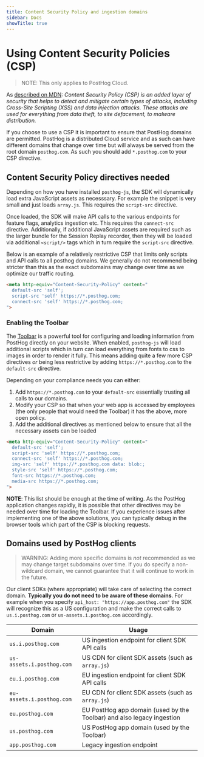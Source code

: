 ```yaml
---
title: Content Security Policy and ingestion domains
sidebar: Docs
showTitle: true
---
```


# Using Content Security Policies (CSP)

> NOTE: This only applies to PostHog Cloud.

As [described on MDN](https://developer.mozilla.org/en-US/docs/Web/HTTP/CSP): _Content Security Policy (CSP) is an added layer of security that helps to detect and mitigate certain types of attacks, including Cross-Site Scripting (XSS) and data injection attacks. These attacks are used for everything from data theft, to site defacement, to malware distribution._

If you choose to use a CSP it is important to ensure that PostHog domains are permitted. PostHog is a distributed Cloud service and as such can have different domains that change over time but will always be served from the root domain `posthog.com`. As such you should add `*.posthog.com` to your CSP directive.

## Content Security Policy directives needed

Depending on how you have installed `posthog-js`, the SDK will dynamically load extra JavaScript assets as necesssary. For example the snippet is very small and just loads `array.js`. This requires the `script-src` directive.

Once loaded, the SDK will make API calls to the various endpoints for feature flags, analytics ingestion etc. This requires the `connect-src` directive. Additionally, if additional JavaScript assets are required such as the larger bundle for the Session Replay recorder, then they will be loaded via additional `<script/>` tags which in turn require the `script-src` directive.

Below is an example of a relatively restrictive CSP that limits only scripts and API calls to all posthog domains. We generally do not recommend being stricter than this as the exact subdomains may change over time as we optimize our traffic routing.

```html
<meta http-equiv="Content-Security-Policy" content="
  default-src 'self'; 
  script-src 'self' https://*.posthog.com; 
  connect-src 'self' https://*.posthog.com;
">
```

### Enabling the Toolbar

The [Toolbar](/docs/toolbar) is a powerful tool for configuring and loading information from PostHog directly on your website. When enabled, `posthog-js` will load additional scripts which in turn can load everything from fonts to css to images in order to render it fully. This means adding quite a few more CSP directives _or_ being less restrictive by adding `https://*.posthog.com` to the `default-src` directive.

Depending on your compliance needs you can either:
1. Add `https://*.posthog.com` to your `default-src` essentially trusting all calls to our domains.
2. Modify your CSP so that when your web app is accessed by employees (the only people that would need the Toolbar) it has the above, more open policy.
3. Add the additional directives as mentioned below to ensure that all the necessary assets can be loaded

```html
<meta http-equiv="Content-Security-Policy" content="
  default-src 'self'; 
  script-src 'self' https://*.posthog.com; 
  connect-src 'self' https://*.posthog.com;
  img-src 'self' https://*.posthog.com data: blob:; 
  style-src 'self' https://*.posthog.com; 
  font-src https://*.posthog.com; 
  media-src https://*.posthog.com;
">
```

**NOTE**: This list should be enough at the time of writing. As the PostHog application changes rapidly, it is possible that other directives may be needed over time for loading the Toolbar. If you experience issues after implementing one of the above solutions, you can typically debug in the browser tools which part of the CSP is blocking requests.

## Domains used by PostHog clients

> WARNING: Adding more specific domains is _not_ recommended as we may change target subdomains over time. If you do specify a non-wildcard domain, we cannot guarantee that it will continue to work in the future.

Our client SDKs (where appropriate) will take care of selecting the correct domain. **Typically you do not need to be aware of these domains**. For example when you specify `api_host: "https://app.posthog.com"` the SDK will recognize this as a US configuration and make the correct calls to `us.i.posthog.com` or `us-assets.i.posthog.com` accordingly.

|Domain|Usage|
|----|----|
| `us.i.posthog.com` | US ingestion endpoint for client SDK API calls |
| `us-assets.i.posthog.com` | US CDN for client SDK assets (such as `array.js`) |
| `eu.i.posthog.com` | EU ingestion endpoint for client SDK API calls |
| `eu-assets.i.posthog.com` | EU CDN for client SDK assets (such as `array.js`) |
| `eu.posthog.com` | EU PostHog app domain (used by the Toolbar) and also legacy ingestion  |
| `us.posthog.com` | US PostHog app domain (used by the Toolbar) |
| `app.posthog.com` | Legacy ingestion endpoint |

